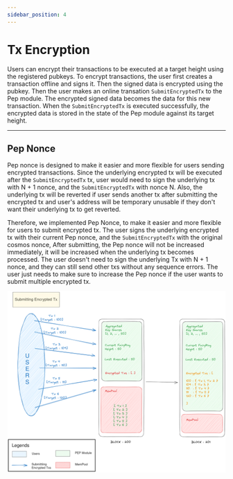 ```yaml
---
sidebar_position: 4
---
```


# Tx Encryption

Users can encrypt their transactions to be executed at a target height using the registered pubkeys. To encrypt transactions, the user first creates a transaction offline and signs it. Then the signed data is encrypted using the pubkey. Then the user makes an online transation `SubmitEncryptedTx` to the Pep module. The encrypted signed data becomes the data for this new transaction. When the `SubmitEncryptedTx` is executed successfully, the encrypted data is stored in the state of the Pep module against its target height.

---

## Pep Nonce

Pep nonce is designed to make it easier and more flexible for users sending encrypted transactions. Since the underlying encrypted tx will be executed after the `SubmitEncryptedTx` tx, user would need to sign the underlying tx with N + 1 nonce, and the `SubmitEncryptedTx` with nonce N. Also, the underlying tx will be reverted if user sends another tx after submitting the encrypted tx and user's address will be temporary unusable if they don't want their underlying tx to get reverted.

Therefore, we implemented Pep Nonce, to make it easier and more flexible for users to submit encrypted tx. The user signs the underlying encrypted tx with their current Pep nonce, and the `SubmitEncryptedTx` with the original cosmos nonce, After submitting, the Pep nonce will not be increased immediately, it will be increased when the underlying tx becomes processed. The user doesn't need to sign the underlying Tx with N + 1 nonce, and they can still send other txs without any sequence errors. The user just needs to make sure to increase the Pep nonce if the user wants to submit multiple encrypted tx.

![ ](../img/Encrypted_tx_submission.png)
